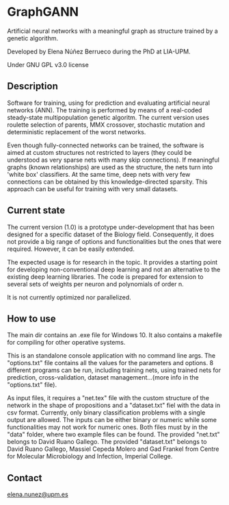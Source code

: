 # GraphGANN #

Artificial neural networks with a meaningful graph as structure trained by a genetic algorithm.

Developed by Elena Núñez Berrueco during the PhD at LIA-UPM.

Under GNU GPL v3.0 license


## Description ##

Software for training, using for prediction and evaluating artificial neural networks (ANN). The training is performed by means of a real-coded steady-state multipopulation genetic algoritm. The current version uses roulette selection of parents, MMX crossover, stochastic mutation and deterministic replacement of the worst networks.

Even though fully-connected networks can be trained, the software is aimed at custom structures not restricted to layers (they could be understood as very sparse nets with many skip connections). If meaningful graphs (known relationships) are used as the structure, the nets turn into 'white box' classifiers. At the same time, deep nets with very few connections can be obtained by this knowledge-directed sparsity. This approach can be useful for training with very small datasets. 


## Current state ##

The current version (1.0) is a prototype under-development that has been designed for a specific dataset of the Biology field. Consequently, it does not provide a big range of options and functionalities but the ones that were required. However, it can be easily extended.

The expected usage is for research in the topic. It provides a starting point for developing non-conventional deep learning and not an alternative to the existing deep learning libraries. The code is prepared for extension to several sets of weights per neuron and polynomials of order n.

It is not currently optimized nor parallelized.


## How to use ##

The main dir contains an .exe file for Windows 10. It also contains a makefile for compiling for other operative systems.

This is an standalone console application with no command line args. The "options.txt" file contains all the values for the parameters and options. 8 different programs can be run, including training nets, using trained nets for prediction, cross-validation, dataset management...(more info in the "options.txt" file).

As input files, it requires a "net.tex" file with the custom structure of the network in the shape of propositions and a "dataset.txt" fiel with the data in csv format. Currently, only binary classification problems with a single output are allowed. The inputs can be either binary or numeric while some functionalities may not work for numeric ones. Both files must by in the "data" folder, where two example files can be found. The provided "net.txt" belongs to David Ruano Gallego. The provided "dataset.txt" belongs to David Ruano Gallego, Massiel Cepeda Molero and Gad Frankel from Centre for Molecular Microbiology and Infection, Imperial College.













## Contact ##
elena.nunez@upm.es
